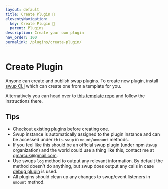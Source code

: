 ```yaml
---
layout: default
title: Create Plugin 🎉
eleventyNavigation:
  key: Create Plugin 🎉
  parent: Plugins
description: Create your own plugin
nav_order: 100
permalink: /plugins/create-plugin/
---
```


# Create Plugin

Anyone can create and publish swup plugins.
To create new plugin, install [swup CLI](/cli) which can create one from a template for you.

Alternatively you can head over to [this template repo](https://github.com/swup/plugin-template) and follow the instructions there.

## Tips

- Checkout existing plugins before creating one.
- Swup instance is automatically assigned to the plugin instance and can be accessed under `this.swup` in `mount`/`unmount` methods.
- If you feel like this should be an official swup plugin (under npm `@swup` organization) and the world could use a thing like this, contact me at gmarcuk@gmail.com.
- Use swups `log` method to output any relevant information. By default the method doesn't do anything, but swup does output any calls in case [debug plugin](/plugins/debug-plugin) is used.
- All plugins should clean up any changes to swup/event listeners in `umount` method.
